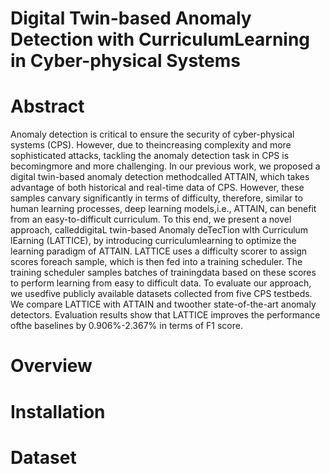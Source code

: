 # Digital Twin-based Anomaly Detection with CurriculumLearning in Cyber-physical Systems

# Abstract
Anomaly detection is critical to ensure the security of cyber-physical systems (CPS). However, due to theincreasing complexity and more sophisticated attacks, tackling the anomaly detection task in CPS is becomingmore and more challenging. In our previous work, we proposed a digital twin-based anomaly detection methodcalled ATTAIN, which takes advantage of both historical and real-time data of CPS. However, these samples canvary significantly in terms of difficulty, therefore, similar to human learning processes, deep learning models,i.e., ATTAIN, can benefit from an easy-to-difficult curriculum. To this end, we present a novel approach, calleddigitaL twin-based Anomaly deTecTion wIth Curriculum lEarning (LATTICE), by introducing curriculumlearning to optimize the learning paradigm of ATTAIN. LATTICE uses a difficulty scorer to assign scores foreach sample, which is then fed into a training scheduler. The training scheduler samples batches of trainingdata based on these scores to perform learning from easy to difficult data. To evaluate our approach, we usedfive publicly available datasets collected from five CPS testbeds. We compare LATTICE with ATTAIN and twoother state-of-the-art anomaly detectors. Evaluation results show that LATTICE improves the performance ofthe baselines by 0.906%-2.367% in terms of F1 score.
# Overview

# Installation

# Dataset
